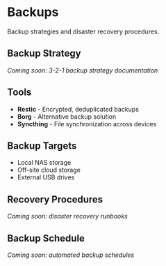 # Backups

Backup strategies and disaster recovery procedures.

## Backup Strategy

*Coming soon: 3-2-1 backup strategy documentation*

## Tools

- **Restic** - Encrypted, deduplicated backups
- **Borg** - Alternative backup solution
- **Syncthing** - File synchronization across devices

## Backup Targets

- Local NAS storage
- Off-site cloud storage
- External USB drives

## Recovery Procedures

*Coming soon: disaster recovery runbooks*

## Backup Schedule

*Coming soon: automated backup schedules*

